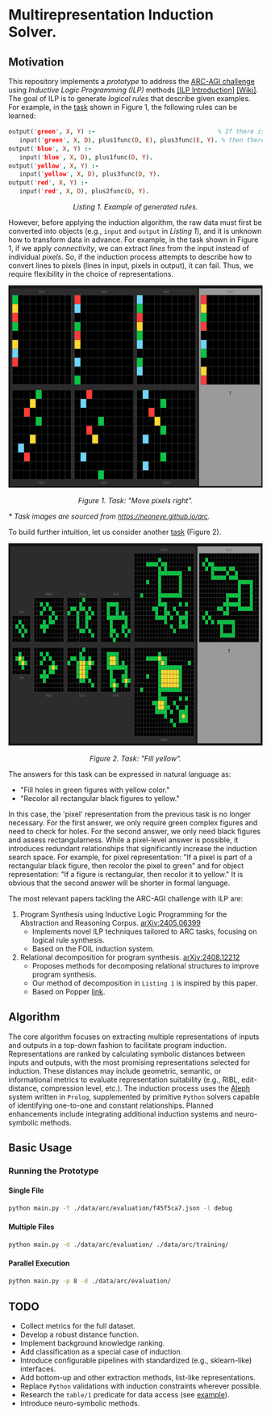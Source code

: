 # Multirepresentation Induction Solver.

<!-- *Current Status:*

- Background knowledge is incomplete.
- Metrics for the full dataset are not yet available (needs more computation).
- The approach has been tested only on a few selected examples to demonstrate the concept.
    - ./data/arc/training/dbc1a6ce.json
    - ./data/arc/evaluation/f45f5ca7.json -->

## Motivation

This repository implements a *prototype* to address the [ARC-AGI challenge](https://arcprize.org/arc) using *Inductive Logic Programming (ILP)* methods [[ILP Introduction]](https://arxiv.org/abs/2008.07912) [[Wiki]](https://en.wikipedia.org/wiki/Inductive_logic_programming). The goal of ILP is to generate *logical rules* that describe given examples. For example, in the [task](https://neoneye.github.io/arc/edit.html?dataset=ARC&task=f45f5ca7) shown in Figure 1, the following rules can be learned:

```prolog
output('green', X, Y) :-                                  % If there is a green input with X and Y=D+4
   input('green', X, D), plus1func(D, E), plus3func(E, Y). % then there is a green output with X and updated Y
output('blue', X, Y) :-
   input('blue', X, D), plus1func(D, Y).
output('yellow', X, Y) :-
   input('yellow', X, D), plus3func(D, Y).
output('red', X, Y) :-
   input('red', X, D), plus2func(D, Y).
```

<p align="center"><em>Listing 1. Example of generated rules.</em></p>

However, before applying the induction algorithm, the raw data must first be converted into objects (e.g., `input` and `output` in *Listing 1*), and it is unknown how to transform data in advance. For example, in the task shown in Figure 1, if we apply *connectivity*, we can extract *lines* from the input instead of individual *pixels*. So, if the induction process attempts to describe how to convert lines to pixels (lines in input, pixels in output), it can fail. Thus, we require flexibility in the choice of representations.

<div align="center">
<img src="./misc/images/move_pixels.png" alt="Task 'Move pixels right'" width="800" height="400"/>
<p><em>Figure 1. Task: "Move pixels right".</em></p>
</div>
<em>* Task images are sourced from <a href="https://neoneye.github.io/arc/" style="font-size: 13px">https://neoneye.github.io/arc</a>.</em>

<!-- ### Objectives

To achieve the desired flexibility and faster evaluation of different representations:

1. Develop operators to iteratively extract appropriate representations in top-down fashion.
2. Evaluate these representations with heuristics to identify the most promising ones.
3. Once a representation is chosen, perform fast induction and theory/program search.
4. Use only relevant background knowledge based on the chosen representations.
5. Configure language bias for every induction maximally reducing search space. -->

To build further intuition, let us consider another [task](https://neoneye.github.io/arc/edit.html?dataset=ARC&task=00d62c1b) (Figure 2).

<div align="center">
<img src="./misc/images/fill_complex.png" alt="Task 'Fill yellow'" width="800" height="400"/>
<p><em>Figure 2. Task: "Fill yellow".</em></p>
</div>

The answers for this task can be expressed in natural language as:

- "Fill holes in green figures with yellow color."
- "Recolor all rectangular black figures to yellow."

In this case, the 'pixel' representation from the previous task is no longer necessary. For the first answer, we only require green complex figures and need to check for holes. For the second answer, we only need black figures and assess rectangularness. While a pixel-level answer is possible, it introduces redundant relationships that significantly increase the induction search space. For example, for pixel representation: "If a pixel is part of a rectangular black figure, then recolor the pixel to green" and for object representation: "If a figure is rectangular, then recolor it to yellow." It is obvious that the second answer will be shorter in formal language.

The most relevant papers tackling the ARC-AGI challenge with ILP are:
1. Program Synthesis using Inductive Logic Programming for the Abstraction and Reasoning Corpus. [arXiv:2405.06399](https://arxiv.org/abs/2405.06399)
   - Implements novel ILP techniques tailored to ARC tasks, focusing on logical rule synthesis.
   - Based on the FOIL induction system.
2. Relational decomposition for program synthesis. [arXiv:2408.12212](https://arxiv.org/abs/2408.12212)
   - Proposes methods for decomposing relational structures to improve program synthesis.
   - Our method of decomposition in `Listing 1` is inspired by this paper.
   - Based on Popper [link](https://github.com/logic-and-learning-lab/Popper/).

## Algorithm

The core algorithm focuses on extracting multiple representations of inputs and outputs in a top-down fashion to facilitate program induction. Representations are ranked by calculating symbolic distances between inputs and outputs, with the most promising representations selected for induction. These distances may include geometric, semantic, or informational metrics to evaluate representation suitability (e.g., RIBL, edit-distance, compression level, etc.). The induction process uses the [Aleph](https://www.cs.ox.ac.uk/activities/programinduction/Aleph/aleph.html) system written in `Prolog`, supplemented by primitive `Python` solvers capable of identifying one-to-one and constant relationships. Planned enhancements include integrating additional induction systems and neuro-symbolic methods.

## Basic Usage

### Running the Prototype

#### Single File
```bash
python main.py -f ./data/arc/evaluation/f45f5ca7.json -l debug
```

#### Multiple Files
```bash
python main.py -d ./data/arc/evaluation/ ./data/arc/training/
```

#### Parallel Execution
```bash
python main.py -p 8 -d ./data/arc/evaluation/
```

## TODO

- Collect metrics for the full dataset.
- Develop a robust distance function.
- Implement background knowledge ranking.
- Add classification as a special case of induction.
- Introduce configurable pipelines with standardized (e.g., sklearn-like) interfaces.
- Add bottom-up and other extraction methods, list-like representations.
- Replace `Python` validations with induction constraints wherever possible.
- Research the `table/1` predicate for data access (see [example](https://github.com/friguzzi/aleph/blob/master/prolog/examples/weather.pl)).
- Introduce neuro-symbolic methods.

